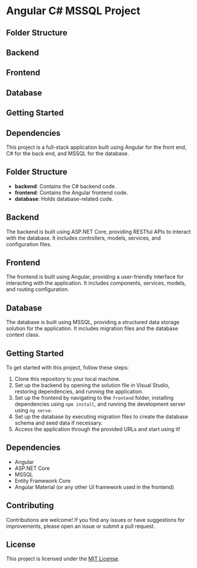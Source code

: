 # Angular C# MSSQL Project
## Folder Structure
## Backend
## Frontend
## Database
## Getting Started
## Dependencies




This project is a full-stack application built using Angular for the front end, C# for the back end, and MSSQL for the database.

## Folder Structure

- **backend**: Contains the C# backend code.
- **frontend**: Contains the Angular frontend code.
- **database**: Holds database-related code.

## Backend

The backend is built using ASP.NET Core, providing RESTful APIs to interact with the database. It includes controllers, models, services, and configuration files.

## Frontend

The frontend is built using Angular, providing a user-friendly interface for interacting with the application. It includes components, services, models, and routing configuration.

## Database

The database is built using MSSQL, providing a structured data storage solution for the application. It includes migration files and the database context class.

## Getting Started

To get started with this project, follow these steps:

1. Clone this repository to your local machine.
2. Set up the backend by opening the solution file in Visual Studio, restoring dependencies, and running the application.
3. Set up the frontend by navigating to the `frontend` folder, installing dependencies using `npm install`, and running the development server using `ng serve`.
4. Set up the database by executing migration files to create the database schema and seed data if necessary.
5. Access the application through the provided URLs and start using it!

## Dependencies

- Angular
- ASP.NET Core
- MSSQL
- Entity Framework Core
- Angular Material (or any other UI framework used in the frontend)

## Contributing

Contributions are welcome! If you find any issues or have suggestions for improvements, please open an issue or submit a pull request.

## License

This project is licensed under the [MIT License](LICENSE).
